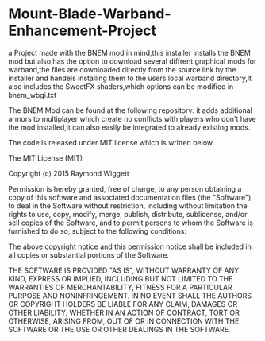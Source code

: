 # Mount-Blade-Warband-Enhancement-Project
a Project made with the BNEM mod in mind,this installer installs the BNEM mod but also has the option to download 
several diffrent graphical mods for warband,the files are downloaded directly from the source link by the installer and 
handels installing them to the users local warband directory,it also includes the SweetFX shaders,which options can be
modified in bnem_wbgi.txt

The BNEM Mod can be found at the following repository:  it adds additional armors to multiplayer which create no conflicts with 
players who don't have the mod installed,it can also easily be integrated to already existing mods.


The code is released under MIT license which is written below.

The MIT License (MIT)

Copyright (c) 2015 Raymond Wiggett

Permission is hereby granted, free of charge, to any person obtaining a copy of this software and associated documentation files (the "Software"), to deal in the Software without restriction, including without limitation the rights to use, copy, modify, merge, publish, distribute, sublicense, and/or sell copies of the Software, and to permit persons to whom the Software is furnished to do so, subject to the following conditions:

The above copyright notice and this permission notice shall be included in all copies or substantial portions of the Software.

THE SOFTWARE IS PROVIDED "AS IS", WITHOUT WARRANTY OF ANY KIND, EXPRESS OR IMPLIED, INCLUDING BUT NOT LIMITED TO THE WARRANTIES OF MERCHANTABILITY, FITNESS FOR A PARTICULAR PURPOSE AND NONINFRINGEMENT. IN NO EVENT SHALL THE AUTHORS OR COPYRIGHT HOLDERS BE LIABLE FOR ANY CLAIM, DAMAGES OR OTHER LIABILITY, WHETHER IN AN ACTION OF CONTRACT, TORT OR OTHERWISE, ARISING FROM, OUT OF OR IN CONNECTION WITH THE SOFTWARE OR THE USE OR OTHER DEALINGS IN THE SOFTWARE.
